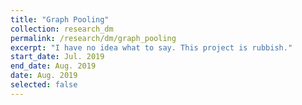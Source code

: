 ```yaml
---
title: "Graph Pooling"
collection: research_dm
permalink: /research/dm/graph_pooling
excerpt: "I have no idea what to say. This project is rubbish."
start_date: Jul. 2019
end_date: Aug. 2019
date: Aug. 2019
selected: false
---
```

